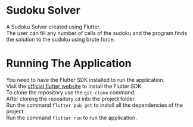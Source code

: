 # Sudoku Solver

A Sudoku Solver created using Flutter.  
The user can fill any number of cells of the sudoku and the program finds the solution to the sudoku using brute force.

# Running The Application

You need to have the Flutter SDK installed to run the application.  
Visit the [official flutter website](https://docs.flutter.dev/get-started/install]) to install the Flutter SDK.  
To clone the repository use the `git clone` command.  
After cloning the repository `cd` into the project folder.  
Run the command `flutter pub get` to install all the dependencies of the project.  
Run the command `flutter run` to run the application.